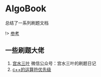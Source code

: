 <!--
 * @Author: yirufeng
 * @Date: 2020-12-25 18:25:02
 * @LastEditTime: 2022-01-05 09:45:19
 * @LastEditors: yirufeng
 * @Description: 
 * @FilePath: /AlgoBook/docs/README.md
-->
# AlgoBook
总结了一系列刷题文档

!> [参考](https://leetcode-cn.com/problems/yuan-quan-zhong-zui-hou-sheng-xia-de-shu-zi-lcof/solution/javajie-jue-yue-se-fu-huan-wen-ti-gao-su-ni-wei-sh/)



## 一些刷题大佬
1. [宫水三叶](https://leetcode-cn.com/u/ac_oier/) 微信公众号：宫水三叶的刷题日记
2. [c++的运算符优先级](https://blog.csdn.net/weixin_41461277/article/details/85094089)

